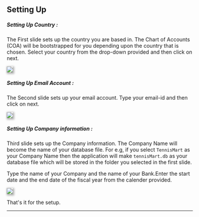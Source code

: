 <!-- add-next-prev-links -->
## Setting Up

##### Setting Up Country :
The First slide sets up the country you are based in. The Chart of Accounts (COA) will be bootstrapped for you depending upon the country that is chosen.
Select your country from the drop-down provided and then click on next.

<img  src="/accounting/assets/img/settingup1.png"
      style="box-shadow: 2px 2px 5px 2px rgba(179,179,179,1);"
/>

##### Setting Up Email Account :
The Second slide sets up your email account. Type your email-id and then click on next.

<img  src="/accounting/assets/img/settingup2.png"
      style="box-shadow: 2px 2px 5px 2px rgba(179,179,179,1);"
/>

##### Setting Up Company information :
Third slide sets up the Company information. The Company Name will become the name of your database file. For e.g, if you select `TennisMart` as your Company Name then the application will make `tennisMart.db` as your database file which will be stored in the folder you selected in the first slide.

Type the name of your Company and the name of your Bank.Enter the start date and the end date of the fiscal year from the calender provided.

<img  src="/accounting/assets/img/settingup3.png"
      style="box-shadow: 2px 2px 5px 2px rgba(179,179,179,1);"
/>

That's it for the setup.

---
